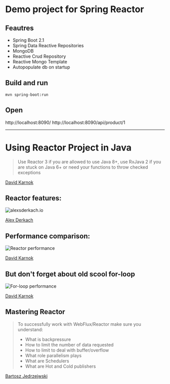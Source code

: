 # Demo project for Spring Reactor

## Feautres
- Spring Boot 2.1
- Spring Data Reactive Repositories
- MongoDB
- Reactive Crud Repository
- Reactive Mongo Template
- Autopopulate db on startup

## Build and run
```
mvn spring-boot:run
```

## Open
http://localhost:8090/
http://localhost:8090/api/product/1

---


# Using Reactor Project in Java

> Use Reactor 3 if you are allowed to use Java 8+, use RxJava 2 if you are stuck on Java 6+ or need your functions to throw checked exceptions

[David Karnok](https://twitter.com/akarnokd/status/780135681897197568)

## Reactor features:

![alexsderkach.io](http://alexsderkach.io/assets/posts/2017-04-22-comparing-java-8-rxjava-reactor/conclusion.png "alexsderkach.io")

[Alex Derkach](http://alexsderkach.io/comparing-java-8-rxjava-reactor/)

## Performance comparison:

![Reactor performance](https://pbs.twimg.com/media/CtOX-icWEAAJi1I.jpg "David Karnok Reactor Comparison")

[David Karnok](https://twitter.com/akarnokd/status/780135681897197568)

## But don't forget about old scool for-loop

![For-loop performance](https://pbs.twimg.com/media/Dw86dJEWwAAGjip.jpg "David Karnok Reactor Comparison")

[David Karnok](https://twitter.com/akarnokd/status/780135681897197568)

## Mastering Reactor

> To successfully work with WebFlux/Reactor make sure you understand:
> - What is backpressure
> - How to limit the number of data requested
> - How to limit to deal with buffer/overflow
> - What role parallelism plays
> - What are Schedulers
> - What are Hot and Cold publishers

[Bartosz Jedrzejwski](https://www.e4developer.com/2018/04/28/springs-webflux-reactor-parallelism-and-backpressure/)
